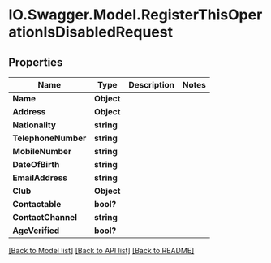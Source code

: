 # IO.Swagger.Model.RegisterThisOperationIsDisabledRequest
## Properties

Name | Type | Description | Notes
------------ | ------------- | ------------- | -------------
**Name** | **Object** |  | 
**Address** | **Object** |  | 
**Nationality** | **string** |  | 
**TelephoneNumber** | **string** |  | 
**MobileNumber** | **string** |  | 
**DateOfBirth** | **string** |  | 
**EmailAddress** | **string** |  | 
**Club** | **Object** |  | 
**Contactable** | **bool?** |  | 
**ContactChannel** | **string** |  | 
**AgeVerified** | **bool?** |  | 

[[Back to Model list]](../README.md#documentation-for-models) [[Back to API list]](../README.md#documentation-for-api-endpoints) [[Back to README]](../README.md)


